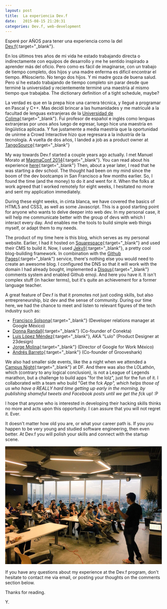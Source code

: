 ```yaml
---
layout: post
title:  La experiencia Dev.f
date:   2015-08-15 21:20:31
categories: Dev.f, web-development
---
```

Esperé por AÑOS para tener una experiencia como la del [Dev.f](http://www.devf.mx/){:target="_blank"}.

En los últimos tres años de mi vida he estado trabajando directa o indirectamente con equipos de desarrollo y me he sentido inspirado a aprender más del oficio. Pero como es fácil de imaginarse, con un trabajo de tiempo completo, dos hijos y una madre enferma es dificil encontrar el tiempo. #Noscierto. No tengo dos hijos. Y mi madre goza de buena salud. Pero sí he estado trabajando de tiempo completo sin parar desde que terminé la universidad y recientemente terminé una maestría al mismo tiempo que trabajaba. The dictionary definition of a tight schedule, maybe?

La verdad es que en la prepa hice una carrera técnica, y llegué a programar en Pascal y C++. Mas decidí brincar a las humanidades y me matriculé a la facultad de lenguas extranjeras de la [Universidad de Colima](http://www.ucol.mx/){:target="_blank"}. Fui profesor de español e inglés como lenguas extranjeras por unos años luego de egresar, luego hice una maestría en lingüística aplicada. Y fue justamente a media maestría que la oportunidad de unirme a Crowd Interactive hizo que regresara a la industría de la tecnología. A vuelta de dos años, I landed a job as a product owner at [TangoSource](http://tangosource.com/){:target="_blank"}

My way towards Dev.f started a couple years ago actually. I met Manuel Morato at [MagmaConf 2014](http://magmaconf.com/){:target="_blank"}. You can read about his experience [here](https://medium.com/@ememorato/a-summary-of-magmaconf2014-f95d2bb83736){:target="_blank"} Then, about a year later, I read that he was starting a dev school. The thought had been on my mind since the boom of the dev bootcamps in San Francisco a few months earlier. So, I found the time (and the money) to do it and went for it. When the folks at work agreed that I worked remotely for eight weeks, I hesitated no more and sent my application immediately.

During these eight weeks, in cinta blanca, we have covered the basics of HTML5 and CSS3, as well as some Javascript. This is a good starting point for anyone who wants to delve deeper into web dev. In my personal case, it will help me communicate better with the group of devs with which I interact every day. And enables me the tools to build simple web things myself, or adapt them to my needs.  

The product of my time here is this blog, which serves as my personal website. Earlier, I had it hosted on [Squarespace](http://www.squarespace.com/){:target="_blank"} and used their CMS to build it. Now, I used [Jekyll](http://jekyllrb.com/){:target="_blank"}, a pretty cool blog-building framework. In combination with the [Github Pages](https://pages.github.com/hosting){:target="_blank"} service, there's nothing else you would need to create an awesome blog. I configured the DNS so that it will work with the domain I had already bought, implemented a [Disqus](https://disqus.com/){:target="_blank"} comments system and enabled Github emoji. And here you have it. It isn't complex stuff (in hacker terms), but it's quite an achievement for a former language teacher.

A great feature of Dev.f is that it promotes not just coding skills, but also entrepreneurship, biz dev and the sense of community. During our time here, we had the chance to meet and listen to relevant figures of the tech industry such as:

- [Francisco Solsona](https://twitter.com/solsona){:target="_blank"} (Developer relations manager at Google México)
- [Donna Randall](https://twitter.com/clrandall){:target="_blank"} (Co-founder of Conekta)
- [Luis López Méndez](https://twitter.com/lulomx){:target="_blank"}, AKA "Lulo" (Product Designer at 23design)
- [Jorge Molina](https://www.linkedin.com/in/jfmolina){:target="_blank"} (Director of Google for Work México)
- [Andrés Barreto](https://twitter.com/andresbarreto){:target="_blank"} (Co-founder of Grooveshark)

We also had smaller side events, like the a night when we attended a [Campus Night](http://www.campus-night.com.mx/){:target="_blank"} at DF. And there was also the LOLathón, which (contrary to any logical conclusion), is not a League of Legends marathon, but a challenge to build apps "for the lolz", just for the fun of it. I collaborated with a team who build "Get the f*ck App", which helps those of us who have a REALLY hard time getting up early in the morning, by publishing shameful tweets and Facebook posts until we get the f*ck up! :P

I hope that anyone who is interested in developing their hacking skills thinks no more and acts upon this opportunity. I can assure that you will not regret it. Ever.

It doesn't matter how old you are, or what your career path is. If you you happen to be very young and studied software engineering, then even better. At Dev.f you will polish your skills and connect with the startup scene.

![Dev.f](/devfphoto.jpg)

If you have any questions about my experience at the Dev.f program, don't hesitate to contact me via email, or posting your thoughts on the comments section below.

Thanks for reading.

Y.

